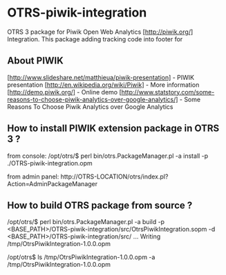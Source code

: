 OTRS-piwik-integration
======================

OTRS 3 package for Piwik Open Web Analytics [http://piwik.org/] Integration.
This package adding tracking code into footer for

About PIWIK
----------
[http://www.slideshare.net/matthieua/piwik-presentation] - PIWIK presentation
[http://en.wikipedia.org/wiki/Piwik] - More information
[http://demo.piwik.org/] - Online demo
[http://www.statstory.com/some-reasons-to-choose-piwik-analytics-over-google-analytics/] - Some Reasons To Choose Piwik Analytics over Google Analytics

How to install PIWIK extension package in OTRS 3 ?
--------------------------------------------

from console:
/opt/otrs/$ perl bin/otrs.PackageManager.pl -a install -p ./OTRS-piwik-integration.opm

from admin panel:
http://OTRS-LOCATION/otrs/index.pl?Action=AdminPackageManager


How to build OTRS package from source ?
----------------------------------
/opt/otrs/$ perl bin/otrs.PackageManager.pl -a build -p <BASE_PATH>/OTRS-piwik-integration/src/OtrsPiwikIntegration.sopm -d <BASE_PATH>/OTRS-piwik-integration/src/
...
Writing /tmp/OtrsPiwikIntegration-1.0.0.opm

/opt/otrs$ ls /tmp/OtrsPiwikIntegration-1.0.0.opm -a
/tmp/OtrsPiwikIntegration-1.0.0.opm
